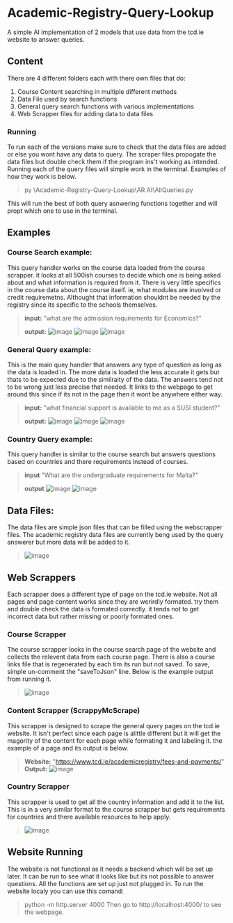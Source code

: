 # Academic-Registry-Query-Lookup
A simple AI implementation of 2 models that use data from the tcd.ie website to answer queries.

## Content
There are 4 different folders each with there own files that do:
1. Course Content searching in multiple different methods
2. Data File used by search functions
3. General query search functions with various implementations
4. Web Scrapper files for adding data to data files

### Running
  To run each of the versions make sure to check that the data files are added or else you wont have any data to query. The scraper files propogate the data files but double check them if the program ins't working as intended.
Running each of the query files will simple work in the terminal. Examples of how they work is below.
> py \Academic-Registry-Query-Lookup\AR AI\AllQueries.py
> 
This will run the best of both query asnwering functions together and will propt which one to use in the terminal.

## Examples
### Course Search example:
  This query handler works on the course data loaded from the course scrapper. it looks at all 500ish courses to decide which one is being asked about and what information is required from it. There is very little specifics in the course data about the course itself. ie, what modules are involved or credit requiremetns. Althought that information shouldnt be needed by the registry since its specific to the schools themselves.
> **input:** "what are the admission requirements for Economics?"
> 
> **output:** ![image](https://github.com/WilliamWalshDowd/Academic-Registry-Query-Lookup/assets/99445178/24ec5997-9dbe-4f62-8a6a-68a4f2c51847)
> ![image](https://github.com/WilliamWalshDowd/Academic-Registry-Query-Lookup/assets/99445178/46760c64-bd2d-4317-aafd-db62a9a38a24)
> ![image](https://github.com/WilliamWalshDowd/Academic-Registry-Query-Lookup/assets/99445178/72db878d-f602-4307-9d49-d329e85f5644)
### General Query example:
  This is the main quey handler that answers any type of question as long as the data is loaded in. The more data is loaded the less accurate it gets but thats to be expected due to the similraity of the data. The answers tend not to be wrong just less precise that needed. It links to the webpage to get around this since if its not in the page then it wont be anywhere either way.
> **input:** "what financial support is available to me as a SUSI student?"
>
> **output:** ![image](https://github.com/WilliamWalshDowd/Academic-Registry-Query-Lookup/assets/99445178/a8b19364-810f-4dab-a608-0477322e4d59)
> ![image](https://github.com/WilliamWalshDowd/Academic-Registry-Query-Lookup/assets/99445178/b76c09dc-c086-4e37-aa28-81731ec1d670)
> ![image](https://github.com/WilliamWalshDowd/Academic-Registry-Query-Lookup/assets/99445178/810e4cfc-7662-4520-a998-c9270767c360)

### Country Query example:
  This query handler is similar to the course search but answers questions based on countries and there requirements instead of courses.
> **input** "What are the undergraduate requirements for Malta?"
>
> **output** ![image](https://github.com/WilliamWalshDowd/Academic-Registry-Query-Lookup/assets/99445178/34210ea0-d217-4b7c-af40-714d1711e9f5)
> ![image](https://github.com/WilliamWalshDowd/Academic-Registry-Query-Lookup/assets/99445178/a45b3c1d-3167-4dbf-a2e4-f8a05247cd74)

## Data Files:
  The data files are simple json files that can be filled using the webscrapper files. The academic registry data files are currently beng used by the query answerer but more data will be added to it.
> ![image](https://github.com/WilliamWalshDowd/Academic-Registry-Query-Lookup/assets/99445178/be99a9ac-1a20-4d90-9af1-67fe8b8a9720)

## Web Scrappers
  Each scrapper does a different type of page on the tcd.ie website. Not all pages and page content works since they are werirdly formated. try them and double check the data is formated correctly. it tends not to get incorrect data but rather missing or poorly formated ones.
### Course Scrapper
  The course scrapper looks in the course search page of the website and collects the relevent data from each course page. There is also a course links file that is regenerated by each tim its run but not saved. To save, simple un-comment the "saveToJson" line. Below is the example output from running it.
> ![image](https://github.com/WilliamWalshDowd/Academic-Registry-Query-Lookup/assets/99445178/cdbf75a1-7f5f-4451-a292-6ad01ac957a5)
### Content Scrapper (ScrappyMcScrape)
  This scrapper is designed to scrape the general query pages on the tcd.ie website. It isn't perfect since each page is alittle different but it will get the magority of the content for each page while formating it and labeling it. the example of a page and its output is below.
> **Website:** "https://www.tcd.ie/academicregistry/fees-and-payments/"
> **Output:** ![image](https://github.com/WilliamWalshDowd/Academic-Registry-Query-Lookup/assets/99445178/aba8ac2a-34da-48ff-969f-bc62eb643be0)
### Country Scrapper
  This scrapper is used to get all the country information and add it to the list. This is in a very similar format to the course scrapper but gets requirements for countries and there available resources to help apply.
> ![image](https://github.com/WilliamWalshDowd/Academic-Registry-Query-Lookup/assets/99445178/f20bf6c1-2923-4b3a-9547-1cc8023ce535)

## Website Running
  The website is not functional as it needs a backend which will be set up later. It can be run to see what it looks like but its not possible to answer questions. All the functions are set up just not plugged in. To run the website localy you can use this comand:
> python -m http.server 4000
  Then go to http://localhost:4000/ to see the webpage.
